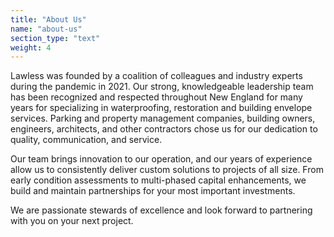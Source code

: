```yaml
---
title: "About Us"
name: "about-us"
section_type: "text"
weight: 4
---
```


Lawless was founded by a coalition of colleagues and industry experts during the pandemic in 2021. Our strong, knowledgeable leadership team has been recognized and respected throughout New England for many years for specializing in waterproofing, restoration and building envelope services. Parking and property management companies, building owners, engineers, architects, and other contractors chose us for our dedication to quality, communication, and service.

Our team brings innovation to our operation, and our years of experience allow us to consistently deliver custom solutions to projects of all size. From early condition assessments to multi-phased capital enhancements, we build and maintain partnerships for your most important investments.

We are passionate stewards of excellence and look forward to partnering with you on your next project.
